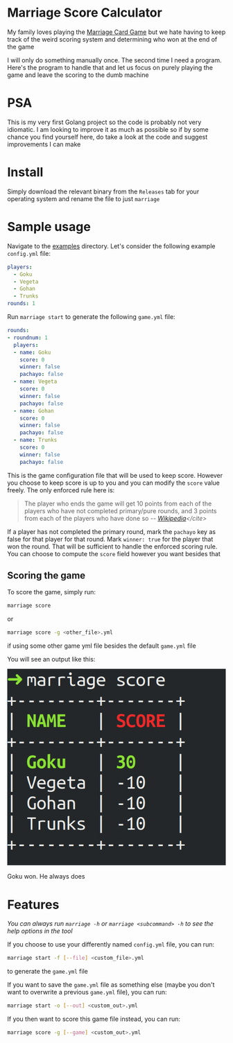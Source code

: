 # Marriage Score Calculator
My family loves playing the [Marriage Card Game](https://en.wikipedia.org/wiki/Marriage_(card_game)) but we hate having to keep track of the weird scoring system and determining who won at the end of the game

I will only do something manually once. The second time I need a program. Here's the program to handle that and let us focus on purely playing the game and leave the scoring to the dumb machine

# PSA
This is my very first Golang project so the code is probably not very idiomatic. I am looking to improve it as much as possible so if by some chance you find yourself here, do take a look at the code and suggest improvements I can make

# Install
Simply download the relevant binary from the `Releases` tab for your operating system and rename the file to just `marriage`

# Sample usage
Navigate to the [examples](./examples) directory. Let's consider the following example `config.yml` file:

```yaml
players:
  - Goku
  - Vegeta
  - Gohan
  - Trunks
rounds: 1
```
Run `marriage start` to generate the following `game.yml` file:
```yaml
rounds:
- roundnum: 1
  players:
  - name: Goku
    score: 0
    winner: false
    pachayo: false
  - name: Vegeta
    score: 0
    winner: false
    pachayo: false
  - name: Gohan
    score: 0
    winner: false
    pachayo: false
  - name: Trunks
    score: 0
    winner: false
    pachayo: false
```
This is the game configuration file that will be used to keep score. However you choose to keep score is up to you and you can modify the `score` value freely. The only enforced rule here is:
> The player who ends the game will get 10 points from each of the players who have not completed primary/pure rounds, and 3 points from each of the players who have done so
-- <cite>[Wikipedia](https://en.wikipedia.org/wiki/Marriage_(card_game))</cite>

If a player has not completed the primary round, mark the `pachayo` key as false for that player for that round. Mark `winner: true` for the player that won the round. That will be sufficient to handle the enforced scoring rule. You can choose to compute the `score` field however you want besides that

## Scoring the game
To score the game, simply run:
```bash
marriage score
```
or
```bash
marriage score -g <other_file>.yml
```
if using some other game yml file besides the default `game.yml` file

You will see an output like this:

<img src="assets/sample_scoring.png">

Goku won. He always does

# Features
*You can always run `marriage -h` or `marriage <subcommand> -h` to see the help options in the tool*

If you choose to use your differently named `config.yml` file, you can run:
```bash
marriage start -f [--file] <custom_file>.yml
```
to generate the `game.yml` file

If you want to save the `game.yml` file as something else (maybe you don't want to overwrite a previous `game.yml` file), you can run:
```bash
marriage start -o [--out] <custom_out>.yml
```

If you then want to score this game file instead, you can run:
```bash
marriage score -g [--game] <custom_out>.yml
```

